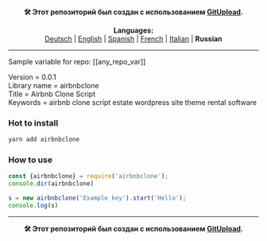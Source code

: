 <p align="center"><b>🛠️ Этот репозиторий был создан с использованием <a href="https://gitupload.com">GitUpload</a>.</b></p>

<p align="center"><b>Languages:</b><br /><a href="https://github.com/markolofsen/airbnbclone/blob/master/README_de.md">Deutsch</a> | <a href="https://github.com/markolofsen/airbnbclone/blob/master/README.md">English</a> | <a href="https://github.com/markolofsen/airbnbclone/blob/master/README_es.md">Spanish</a> | <a href="https://github.com/markolofsen/airbnbclone/blob/master/README_fr.md">French</a> | <a href="https://github.com/markolofsen/airbnbclone/blob/master/README_it.md">Italian</a> | <b>Russian</b></p>

---

Sample variable for repo: [[any_repo_var]]

Version = 0.0.1 <br />
Library name = airbnbclone <br />
Title = Airbnb Clone Script <br />
Keywords = airbnb clone script estate wordpress site theme rental software <br />

### Hot to install

```sh
yarn add airbnbclone
```
                            

### How to use

```javascript
const {airbnbclone} = require('airbnbclone');
console.dir(airbnbclone)

s = new airbnbclone('Example key').start('Hello');
console.log(s)
```
                        

    

---

<p align="center"><b>🛠️ Этот репозиторий был создан с использованием <a href="https://gitupload.com">GitUpload</a>.</b></p>